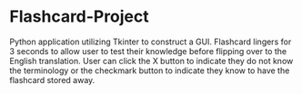 # Flashcard-Project

Python application utilizing Tkinter to construct a GUI. Flashcard lingers for 3 seconds to allow user to test their knowledge before flipping over to the English translation. 
User can click the X button to indicate they do not know the terminology or the checkmark button to indicate they know to have the flashcard stored away.
